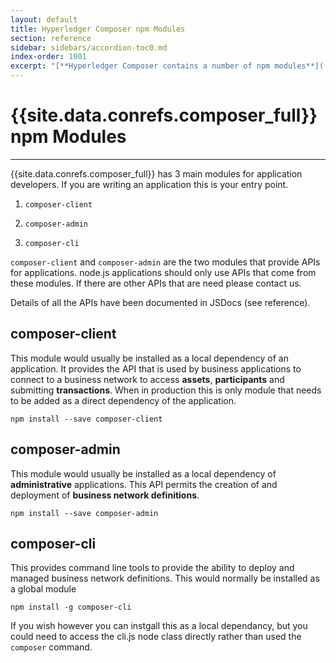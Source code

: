 ```yaml
---
layout: default
title: Hyperledger Composer npm Modules
section: reference
sidebar: sidebars/accordion-toc0.md
index-order: 1001
excerpt: "[**Hyperledger Composer contains a number of npm modules**](./MeetTheModules.html) which provide the APIs and command line tools necessary for developing a solution with Hyperledger Composer."
---
```


# {{site.data.conrefs.composer_full}} npm Modules

---

{{site.data.conrefs.composer_full}} has 3 main modules for application developers. If you are writing an application this is your entry point.

1. `composer-client`

2. `composer-admin`

3. `composer-cli`

`composer-client` and `composer-admin` are the two modules that provide APIs for applications. node.js applications should only use APIs that come from these modules. If there are other APIs that are need please contact us.

Details of all the APIs have been documented in JSDocs (see reference).

## composer-client
This module would usually be installed as a local dependency of an application. It provides the API that is used by business applications to connect to a business network to access __assets__, __participants__ and submitting __transactions__. When in production this is only module that needs to be added as a direct dependency of the application.

```
npm install --save composer-client
```

## composer-admin
This module would usually be installed as a local dependency of **administrative** applications. This API permits the creation of and deployment of __business network definitions__.

```
npm install --save composer-admin
```

## composer-cli
This provides command line tools to provide the ability to deploy and managed business network definitions. This would normally be installed as a global module

```
npm install -g composer-cli
```
If you wish however you can instgall this as a local dependancy, but you could need to access the cli.js node class directly rather than used the `composer` command.
